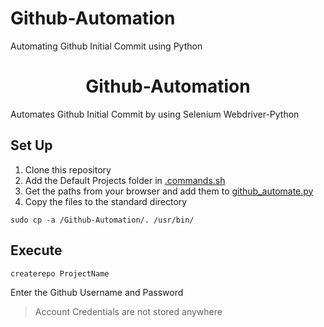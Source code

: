 # Github-Automation
Automating Github Initial Commit using Python
<h1 align=center>Github-Automation</h1>

Automates Github Initial Commit by using Selenium Webdriver-Python

## Set Up

1. Clone this repository <br />
2. Add the Default Projects folder in [.commands.sh](.commands.sh) 
3. Get the paths from your browser and add them to [github_automate.py](github_automate.py)
3. Copy the files to the standard directory <br />
  ```
  sudo cp -a /Github-Automation/. /usr/bin/
  ```
## Execute <br />

```
createrepo ProjectName
```
Enter the Github Username and Password <br />

>Account Credentials are not stored anywhere
